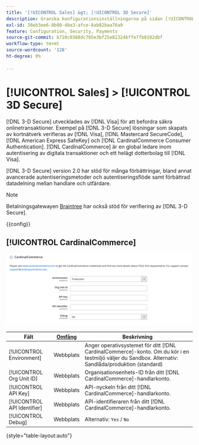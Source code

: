 ```yaml
---
title: '[!UICONTROL Sales] &gt; [!UICONTROL 3D Secure]'
description: Granska konfigurationsinställningarna på sidan [!UICONTROL Sales] &gt; [!UICONTROL 3D Secure] i Commerce Admin.
exl-id: 38eb3ee6-8b80-4ba3-afce-8ab82baa76a9
feature: Configuration, Security, Payments
source-git-commit: b710c0368dc765e3bf25e82324bffe7fb8192dbf
workflow-type: tm+mt
source-wordcount: '128'
ht-degree: 0%

---
```


# [!UICONTROL Sales] > [!UICONTROL 3D Secure]

[!DNL 3-D Secure] utvecklades av [!DNL Visa] för att befordra säkra onlinetransaktioner. Exempel på [!DNL 3-D Secure] lösningar som skapats av kortnätverk verifieras av [!DNL Visa], [!DNL Mastercard SecureCode], [!DNL American Express SafeKey] och [!DNL CardinalCommerce Consumer Authentication]. [!DNL CardinalCommerce] är en global ledare inom autentisering av digitala transaktioner och ett helägt dotterbolag till [!DNL Visa].

[!DNL 3-D Secure] version 2.0 har stöd för många förbättringar, bland annat avancerade autentiseringsmetoder och autentiseringsflöde samt förbättrad datadelning mellan handlare och utfärdare.

>[!NOTE]
>
>Betalningsgatewayen [Braintree](../../stores-purchase/braintree.md) har också stöd för verifiering av [!DNL 3-D Secure].

{{config}}

## [!UICONTROL CardinalCommerce]

![CardinalCommerce](./assets/3d-secure-cardinalcommerce.png)<!-- zoom -->

| Fält | [Omfång](../../getting-started/websites-stores-views.md#scope-settings) | Beskrivning |
|--- |--- |--- |
| [!UICONTROL Environment] | Webbplats | Anger operativsystemet för ditt [!DNL CardinalCommerce]-konto. Om du kör i en testmiljö väljer du Sandbox. Alternativ: Sandlåda/produktion (standard) |
| [!UICONTROL Org Unit ID] | Webbplats | Organisationsenhets-ID från ditt [!DNL CardinalCommerce]-handlarkonto. |
| [!UICONTROL API Key] | Webbplats | API-nyckeln från ditt [!DNL CardinalCommerce]-handlarkonto. |
| [!UICONTROL API Identifier] | Webbplats | API-identifieraren från ditt [!DNL CardinalCommerce]-handlarkonto. |
| [!UICONTROL Debug] | Webbplats | Alternativ: `Yes` / `No` |

{style="table-layout:auto"}
